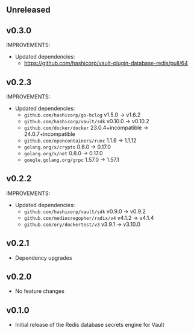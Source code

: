 ## Unreleased

## v0.3.0
IMPROVEMENTS:
* Updated dependencies:
   * https://github.com/hashicorp/vault-plugin-database-redis/pull/64

## v0.2.3
IMPROVEMENTS:
* Updated dependencies:
   * `github.com/hashicorp/go-hclog` v1.5.0 -> v1.6.2
   * `github.com/hashicorp/vault/sdk` v0.10.0 -> v0.10.2
   * `github.com/docker/docker` 23.0.4+incompatible -> 24.0.7+incompatible
   * `github.com/opencontainers/runc` 1.1.6 -> 1.1.12
   * `golang.org/x/crypto` 0.6.0 -> 0.17.0
   * `golang.org/x/net` 0.8.0 -> 0.17.0
   * `google.golang.org/grpc` 1.57.0 -> 1.57.1


## v0.2.2
IMPROVEMENTS:
* Updated dependencies:
   * `github.com/hashicorp/vault/sdk` v0.9.0 -> v0.9.2
   * `github.com/mediocregopher/radix/v4` v4.1.2 -> v4.1.4
   * `github.com/ory/dockertest/v3` v3.9.1 -> v3.10.0

## v0.2.1
* Dependency upgrades

## v0.2.0
* No feature changes

## v0.1.0

* Initial release of the Redis database secrets engine for Vault
